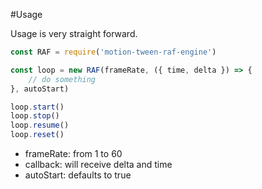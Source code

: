 #Usage

Usage is very straight forward.


```javascript
const RAF = require('motion-tween-raf-engine')

const loop = new RAF(frameRate, ({ time, delta }) => {
    // do something
}, autoStart)

loop.start()
loop.stop()
loop.resume()
loop.reset()
```

* frameRate: from 1 to 60
* callback: will receive delta and time
* autoStart: defaults to true
